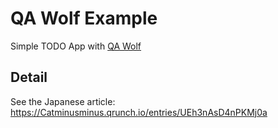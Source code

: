 # QA Wolf Example
Simple TODO App with [QA Wolf](https://github.com/qawolf/qawolf)

## Detail
See the Japanese article: https://Catminusminus.qrunch.io/entries/UEh3nAsD4nPKMj0a
